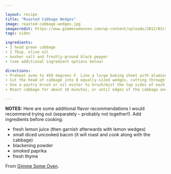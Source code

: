 ```yaml
---

layout: recipe
title: "Roasted Cabbage Wedges"
image: roasted-cabbage-wedges.jpg
imagecredit: https://www.gimmesomeoven.com/wp-content/uploads/2012/03/roasted-lemon-pepper-cabbage.jpg
tags: sides

ingredients:
- 1 head green cabbage
- 2 Tbsp. olive oil
- kosher salt and freshly-ground black pepper
- (see additional ingredient options below)

directions:
- Preheat oven to 450 degrees F. Line a large baking sheet with aluminum foil.
- Cut the head of cabbage into 8 equally-sized wedges, cutting through the core and stem end. If desired, use a knife to carefully trim off the stem on each wedge. Arrange the wedges in a single layer on the prepared baking sheet.
- Use a pastry brush or oil mister to brush/mist the top sides of each cabbage wedge with the olive oil, then season generously with salt and freshly-ground black pepper. Turn cabbage wedges carefully, then repeat on second side.
- Roast cabbage for about 10 minutes, or until edges of the cabbage and the bottom of the wedges are nicely browned. Then turn each wedge carefully and roast 10-15 minutes more, until the cabbage is nicely browned and cooked through with a bit of chewiness remaining. Serve immediately, and garnish with lemon if desired.

---
```


**NOTES:** Here are some additional flavor recommendations I would recommend trying out (separately – probably not together!).  Add ingredients before cooking:
- fresh lemon juice (then garnish afterwards with lemon wedges)
- small diced uncooked bacon (it will roast and cook along with the cabbage)
- blackening powder
- smoked paprika
- fresh thyme

From [Gimme Some Oven](https://www.gimmesomeoven.com/roasted-cabbage-wedges/).
